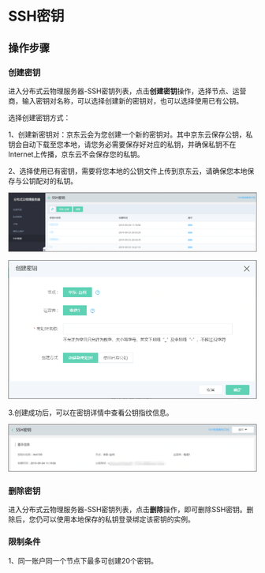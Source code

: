 # SSH密钥

## 操作步骤

### 创建密钥

进入分布式云物理服务器-SSH密钥列表，点击**创建密钥**操作，选择节点、运营商，输入密钥对名称，可以选择创建新的密钥对，也可以选择使用已有公钥。

选择创建密钥方式：<br/>

1、创建新密钥对：京东云会为您创建一个新的密钥对。其中京东云保存公钥，私钥会自动下载至您本地，请您务必需要保存好对应的私钥，并确保私钥不在Internet上传播，京东云不会保存您的私钥。<br/>

2、选择使用已有密钥，需要将您本地的公钥文件上传到京东云，请确保您本地保存与公钥配对的私钥。<br/>

![SSH密钥列表页](../../Image/dcps-ssh-list.png)

![创建SSH密钥选择使用已有公钥](../../Image/create-dcps-ssh.png)

3.创建成功后，可以在密钥详情中查看公钥指纹信息。<br/>

![密钥详情页](../../Image/dcps-ssh-describe.png)

### 删除密钥

进入分布式云物理服务器-SSH密钥列表，点击**删除**操作，即可删除SSH密钥。删除后，您仍可以使用本地保存的私钥登录绑定该密钥的实例。<br/>

### 限制条件

1、同一账户同一个节点下最多可创建20个密钥。<br/>
